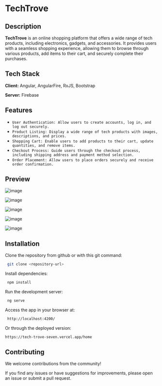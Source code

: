# TechTrove 
## Description
**TechTrove** is an online shopping platform that offers a wide range of tech products, including electronics, gadgets, and accessories. It provides users with a seamless shopping experience, allowing them to browse through various products, add items to their cart, and securely complete their purchases.
## Tech Stack

**Client:** Angular, AngularFire, RxJS, Bootstrap

**Server:** Firebase

## Features

- `User Authentication: Allow users to create accounts, log in, and log out securely.`
- `Product Listing: Display a wide range of tech products with images, descriptions, and prices.`
- `Shopping Cart: Enable users to add products to their cart, update quantities, and remove items.`
- `Checkout Process: Guide users through the checkout process, including shipping address and payment method selection.`
- `Order Placement: Allow users to place orders securely and receive order confirmation.`

## Preview

![image](https://github.com/Slaviiiii/TechTrove/assets/106228555/c281861d-1fe1-4f84-ac84-f662a7a46fb3)

![image](https://github.com/Slaviiiii/TechTrove/assets/106228555/255ddc66-4af4-4f0f-b659-2c6c157eaee8)

![image](https://github.com/Slaviiiii/TechTrove/assets/106228555/65dc0dc1-e0c1-4861-ab6f-4b035f571b2b)

![image](https://github.com/Slaviiiii/TechTrove/assets/106228555/d0640c5f-4547-47f8-a549-3fcfbabefef6)

![image](https://github.com/Slaviiiii/TechTrove/assets/106228555/4f94f7f5-8f2e-44bd-8f28-e18f8c1fa6ce)

## Installation

Clone the repository from github or with this git command: 

```bash
 git clone <repository-url>
```

Install dependencies:     
 ```bash
  npm install
```

Run the development server:  
 ```bash
  ng serve
```

Access the app in your browser at:  
 ```bash
  http://localhost:4200/
```
Or through the deployed version:
 ```bash
https://tech-trove-seven.vercel.app/home
```

## Contributing

We welcome contributions from the community!

If you find any issues or have suggestions for improvements, please open an issue or submit a pull request.
